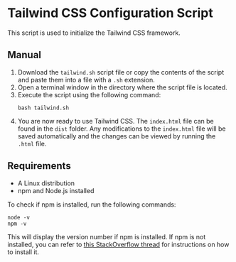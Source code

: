 <!DOCTYPE html>
<html>
  <head>
    <title>Tailwind CSS Configuration Script</title>
  </head>
  <body>
    <h1>Tailwind CSS Configuration Script</h1>
    <p>This script is used to initialize the Tailwind CSS framework.</p>
    <h2>Manual</h2>
    <ol>
      <li>
        Download the <code>tailwind.sh</code> script file or copy the contents of the script and paste them into a file with a <code>.sh</code> extension.
      </li>
      <li>
        Open a terminal window in the directory where the script file is located.
      </li>
      <li>
        Execute the script using the following command:
        <pre><code>bash tailwind.sh</code></pre>
      </li>
      <li>
        You are now ready to use Tailwind CSS. The <code>index.html</code> file can be found in the <code>dist</code> folder. Any modifications to the <code>index.html</code> file will be saved automatically and the changes can be viewed by running the <code>.html</code> file.
      </li>
    </ol>
    <h2>Requirements</h2>
    <ul>
      <li>A Linux distribution</li>
      <li>npm and Node.js installed</li>
    </ul>
    <p>
      To check if npm is installed, run the following commands:
      <pre><code>node -v
npm -v</code></pre>
      This will display the version number if npm is installed. If npm is not installed, you can refer to <a href="https://stackoverflow.com/questions/39981828/installing-nodejs-and-npm-on-linux">this StackOverflow thread</a> for instructions on how to install it.
    </p>
  </body>
</html>
